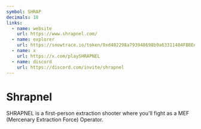 ```yaml
---
symbol: SHRAP
decimals: 18
links:
  - name: website
    url: https://www.shrapnel.com/
  - name: explorer
    url: https://snowtrace.io/token/0xd402298a793948698b9a63311404FBBEe944eAfD
  - name: x
    url: https://x.com/playSHRAPNEL
  - name: discord
    url: https://discord.com/invite/shrapnel
---
```


# Shrapnel

SHRAPNEL is a first-person extraction shooter where you'll fight as a MEF (Mercenary Extraction Force) Operator.
